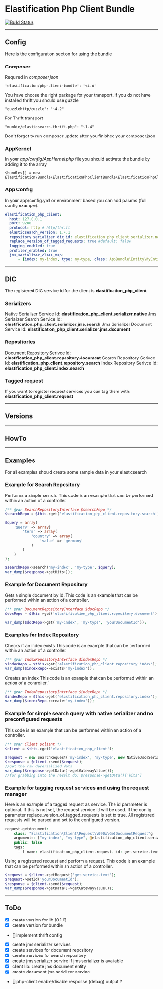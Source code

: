 # Elastification Php Client Bundle
[![Build Status](https://travis-ci.org/elastification/php-client-bundle.svg?branch=master)](https://travis-ci.org/elastification/php-client-bundle)


---

## Config

Here is the configuration section for using the bundle

### Composer

Required in *composer.json*
    
   ```"elastification/php-client-bundle": "<1.0"```
   
   
You have choose the right package for your transport. If you do not have installed thrift you should use guzzle

  ```"guzzlehttp/guzzle": "~4.2"```
  
  
For Thrift transport

  ```"munkie/elasticsearch-thrift-php": "~1.4"```
  
  
Don't forget to run composer update after you finished your composer.json

  
### AppKernel  

In your *app/config/AppHernel.php* file you should activate the bundle by adding it to the array

    $bundles[] = new Elastification\Bundle\ElastificationPhpClientBundle\ElastificationPhpClientBundle();


### App Config

In your app/config.yml or environment based you can add params (full config example):
```yml
elastification_php_client:
  host: 127.0.0.1
  port: 9200
  protocol: http # http/thrift
  elasticsearch_version: 1.4.1
  repository_serializer_dic_id: elastification_php_client.serializer.native #default: elastification_php_client.serializer.native
  replace_version_of_tagged_requests: true #default: false
  logging_enabled: true
  profiler_enabled: true
  jms_serializer_class_map:
      - {index: my-index, type: my-type, class: AppBundle\Entity\MyEntity}
```

---

## DIC

The registered DIC service id for the client is **elastification_php_client**

### Serializers
Native Serializer Service Id: **elastification_php_client.serializer.native**
Jms Serializer Search Service Id: **elastification_php_client.serializer.jms.search**
Jms Serializer Document Service Id: **elastification_php_client.serializer.jms.document**

### Repositories
Document Repository Serivce Id: **elastification_php_client.repository.document**
Search Repository Serivce Id: **elastification_php_client.repository.search**
Index Repository Serivce Id: **elastification_php_client.index.search**

### Tagged request
If you want to register request services you can tag them with: **elastification_php_client.request**

---

## Versions

---

## HowTo

---
## Examples

For all examples should create some sample data in your elasticsearch.
 
### Example for Search Repository

Performs a simple search.
This code is an example that can be performed within an action of a controller.

```php
/** @var SearchRepositoryInterface $searchRepo */
$searchRepo = $this->get('elastification_php_client.repository.search');

$query = array(
    'query' => array(
        'term' => array(
            'country' => array(
                'value' => 'germany'
            )
        )
    )
);

$searchRepo->search('my-index', 'my-type', $query);
var_dump($response->getHits());
```

### Example for Document Repository

Gets a single document by id.
This code is an example that can be performed within an action of a controller.

```php
/** @var DocumentRepositoryInterface $docRepo */
$docRepo = $this->get('elastification_php_client.repository.document');

var_dump($docRepo->get('my-index', 'my-type', 'yourDocumentId'));
```
    
### Examples for Index Repository

Checks if an index exists
This code is an example that can be performed within an action of a controller.

```php
/** @var IndexRepositoryInterface $indexRepo */
$indexRepo = $this->get('elastification_php_client.repository.index');
var_dump($indexRepo->exists('my-index'));
```

Creates an index
This code is an example that can be performed within an action of a controller.`

```php
/** @var IndexRepositoryInterface $indexRepo */
$indexRepo = $this->get('elastification_php_client.repository.index');
var_dump($indexRepo->create('my-index'));
```
### Example for simple search query with native serializer and no preconfigured requests

This code is an example that can be performed within an action of a controller.

```php
/** @var Client $client */
$client = $this->get('elastification_php_client');

$request = new SearchRequest('my-index', 'my-type', new NativeJsonSerializer());
$response = $client->send($request);
//get the raw deserialized data
var_dump($response->getData()->getGatewayValue());
//for grabbing into the result do: $response->getData()['hits']
```

### Example for tagging request services and using the request manager
 
Here is an example of a tagged request as service. The id parameter is optional. If this is not set, the request service id will be used.
If the config parameter replace_version_of_tagged_requests is set to true. All registered requests will be parsed and set to the configured version.

```php
request.getdocument:
    class: "Elastification\Client\Request\V090x\GetDocumentRequest"g
    arguments: ["my-index", "my-type", @elastification_php_client.serializer.native]
    public: false
    tags:
      - { name: elastification_php_client.request, id: get.service.text }
```
    
Using a registered request and perform a request.
This code is an example that can be performed within an action of a controller.

```php
$request = $client->getRequest('get.service.text');
$request->setId('yourDocumentId');
$response = $client->send($request);
var_dump($response->getData()->getGatewayValue());
``` 
---

## ToDo

- [x] create version for lib (0.1.0)
- [x] create version for bundle
- [] implement thrift config
- [x] create jms serializer services
- [x] create services for document repository
- [x] create services for search repository
- [x] create jms serializer service if jms serializer is available
- [x] client lib: create jms document entity
- [x] create document jms serializer service
- [] php-client enable/disable response (debug) output ?